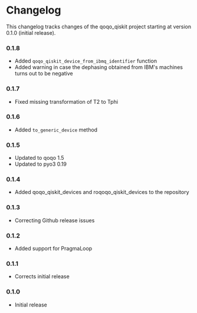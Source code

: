 # Changelog

This changelog tracks changes of the qoqo_qiskit project starting at version 0.1.0 (initial release).

### 0.1.8

* Added `qoqo_qiskit_device_from_ibmq_identifier` function
* Added warning in case the dephasing obtained from IBM's machines turns out to be negative

### 0.1.7

* Fixed missing transformation of T2 to Tphi

### 0.1.6

* Added `to_generic_device` method

### 0.1.5

* Updated to qoqo 1.5
* Updated to pyo3 0.19

### 0.1.4

* Added qoqo_qiskit_devices and roqoqo_qiskit_devices to the repository

### 0.1.3

* Correcting Github release issues

### 0.1.2

* Added support for PragmaLoop

### 0.1.1

* Corrects initial release

### 0.1.0

* Initial release